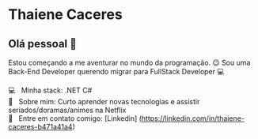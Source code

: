# Thaiene Caceres

## Olá pessoal 👋
Estou começando a me aventurar no mundo da programação. :wink:
Sou uma Back-End Developer querendo migrar para FullStack Developer  :computer:

 :computer: &nbsp; Minha stack: .NET C#
 <br/> 💬  &nbsp; Sobre mim: Curto aprender novas tecnologias e assistir seriados/doramas/animes na Netflix
 <br/> :email: &nbsp; Entre em contato comigo: [Linkedin] (https://linkedin.com/in/thaiene-caceres-b471a41a4)
